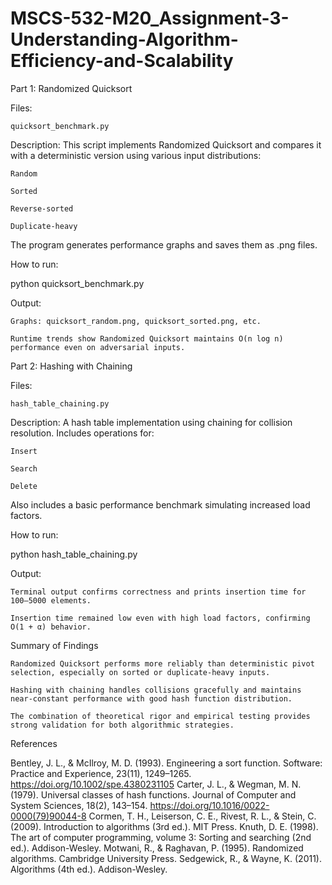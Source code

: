 # MSCS-532-M20_Assignment-3-Understanding-Algorithm-Efficiency-and-Scalability

Part 1: Randomized Quicksort

Files:

    quicksort_benchmark.py

Description:
This script implements Randomized Quicksort and compares it with a deterministic version using various input distributions:

    Random

    Sorted

    Reverse-sorted

    Duplicate-heavy

The program generates performance graphs and saves them as .png files.

How to run:

python quicksort_benchmark.py

Output:

    Graphs: quicksort_random.png, quicksort_sorted.png, etc.

    Runtime trends show Randomized Quicksort maintains O(n log n) performance even on adversarial inputs.

Part 2: Hashing with Chaining

Files:

    hash_table_chaining.py

Description:
A hash table implementation using chaining for collision resolution. Includes operations for:

    Insert

    Search

    Delete

Also includes a basic performance benchmark simulating increased load factors.

How to run:

python hash_table_chaining.py

Output:

    Terminal output confirms correctness and prints insertion time for 100–5000 elements.

    Insertion time remained low even with high load factors, confirming O(1 + α) behavior.

Summary of Findings

    Randomized Quicksort performs more reliably than deterministic pivot selection, especially on sorted or duplicate-heavy inputs.

    Hashing with chaining handles collisions gracefully and maintains near-constant performance with good hash function distribution.

    The combination of theoretical rigor and empirical testing provides strong validation for both algorithmic strategies.

References

Bentley, J. L., & McIlroy, M. D. (1993). Engineering a sort function. Software: Practice and Experience, 23(11), 1249–1265. https://doi.org/10.1002/spe.4380231105
Carter, J. L., & Wegman, M. N. (1979). Universal classes of hash functions. Journal of Computer and System Sciences, 18(2), 143–154. https://doi.org/10.1016/0022-0000(79)90044-8
Cormen, T. H., Leiserson, C. E., Rivest, R. L., & Stein, C. (2009). Introduction to algorithms (3rd ed.). MIT Press.
Knuth, D. E. (1998). The art of computer programming, volume 3: Sorting and searching (2nd ed.). Addison-Wesley.
Motwani, R., & Raghavan, P. (1995). Randomized algorithms. Cambridge University Press.
Sedgewick, R., & Wayne, K. (2011). Algorithms (4th ed.). Addison-Wesley.

